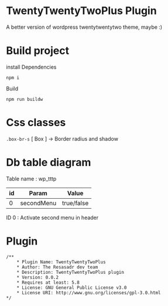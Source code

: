 # TwentyTwentyTwoPlus Plugin
A better version of wordpress twentytwentytwo theme, maybe :)

# Build project
install Dependencies

``` npm i ```

Build

``` npm run buildw ```

# Css classes

``` .box-br-s ``` [ Box ] -> Border radius and shadow

# Db table diagram
Table name : wp_tttp

| id | Param  | Value |
| ------------- | ------------- | ------------- |
| 0  | secondMenu  | true/false  |

ID 0 : Activate second menu in header
# Plugin
```
/**
    * Plugin Name: TwentyTwentyTwoPlus
    * Author: The Resasadr dev team
    * Description: TwentyTwentyTwoPlus plugin
    * Version: 0.0.2
    * Requires at least: 5.8
    * License: GNU General Public License v3.0
    * License URI: http://www.gnu.org/licenses/gpl-3.0.html
*/
```
